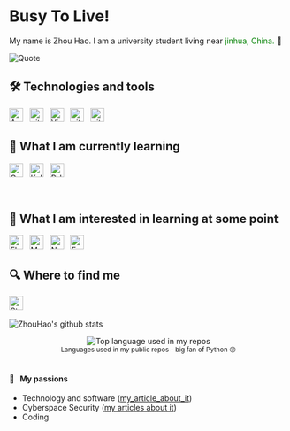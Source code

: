 # Busy To Live! 

My name is Zhou Hao. I am a university student living near <font color=green>jinhua, China.</font> 🥐


![Quote](https://github-readme-quotes.herokuapp.com/quote?theme=dracula&animation=default&layout=samuel&font=default)

## 🛠  Technologies and tools
<a name="learning-now"></a>

[<img src="https://img.shields.io/badge/Android-282C34?logo=android&logoColor=3DDC84" alt="Android logo" title="Android" height="25" />][tech_tools_anchor]
&nbsp;
[<img src="https://img.shields.io/badge/Git-282C34?logo=git&logoColor=F05032" alt="git logo" title="git" height="25" />][tech_tools_anchor]
&nbsp;
[<img src="https://img.shields.io/badge/VS%20Code-282C34?logo=visual-studio-code&logoColor=007ACC" alt="Visual Studio Code logo" title="Visual Studio Code" height="25" />][tech_tools_anchor]
&nbsp;
[<img src="https://img.shields.io/badge/NeoVim-282C34?logo=NeoVim&logoColor=F05032" alt="git logo" title="git" height="25" />][tech_tools_anchor]
&nbsp;
[<img src="https://img.shields.io/badge/Python-282C34?logo=Python&logoColor" alt="git logo" title="git" height="25" />][tech_tools_anchor]
&nbsp;


<a name="learning-next"></a>

## 📖  What I am currently learning 

[<img src="https://img.shields.io/badge/Go-282C34?logo=Go&logoColor=FFCA28" alt="Go logo" title="Go" height="25" />][learning_now_anchor]
&nbsp;
[<img src="https://img.shields.io/badge/Kali-282C34?logo=Kali Linux&logoColor=blue" alt="Kali Linux logo" title="Kali Linux" height="25" />][learning_now_anchor]
&nbsp;
[<img src="https://img.shields.io/badge/PHP-282C34?logo=PHP&logoColor=critical" alt="PHP logo" title="PHP" height="25" />][learning_now_anchor]
&nbsp;




&nbsp;

## 👾  What I am interested in learning at some point


[<img src="https://img.shields.io/badge/Flutter-282C34?logo=flutter&logoColor=02569B" alt="Flutter logo" title="Flutter" height="25" />][learning_next_anchor]
&nbsp;
[<img src="https://img.shields.io/badge/MongoDB-282C34?logo=mongodb&logoColor=47A248" alt="MongoDB logo" title="MongoDB" height="25" />][learning_next_anchor]
&nbsp;
[<img src="https://img.shields.io/badge/Node.js-282C34?logo=node.js&logoColor=339933" alt="Node.js logo" title="Node.js" height="25" />][learning_next_anchor]
&nbsp;
[<img src="https://img.shields.io/badge/Express-282C34?logo=express&logoColor=FFFFFF" alt="Express.js logo" title="Express.js" height="25" />][learning_next_anchor]

## 🔍  Where to find me

[<img src="https://img.shields.io/badge/Stack%20Overflow-282C34?logo=stackoverflow&logoColor=FE7A16" alt="Stack Overflow logo" title="Stack Overflow" height="25" />](https://stackoverflow.com/users/10927329/valentin-briand)
&nbsp;

![ZhouHao's github stats](https://github-readme-stats.vercel.app/api?username=zhouhaobusy&show_icons=true&theme=dracula&hide=stars,issues)

<div align="center">
  <img width="" src="https://github-readme-stats.vercel.app/api/top-langs/?username=zhouhaobusy&layout=compact&hide_title=1&card_width=300" alt="Top language used in my repos" />
  <br />
  <small>Languages used in my public repos - big fan of Python 😛</small>
  <br />
  <br />
</div>

#### 🧡 &nbsp;&nbsp;My passions

* Technology and software ([my_article_about_it](http://www.zhouhaobusy.com))
* Cyberspace Security ([my articles about it](http://www.zhouhaobusy.com/articles/80))
* Coding



[tech_tools_anchor]: #bonjour--
[learning_now_anchor]: #learning-now
[learning_next_anchor]: #learning-next
